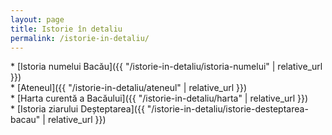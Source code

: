 ```yaml
---
layout: page
title: Istorie în detaliu
permalink: /istorie-in-detaliu/
---
```


<style>
    p {
        text-indent: 0em;
    }
</style>

\* [Istoria numelui Bacău]({{ "/istorie-in-detaliu/istoria-numelui" | relative_url }}) <br>
\* [Ateneul]({{ "/istorie-in-detaliu/ateneul" | relative_url }}) <br>
\* [Harta curentă a Bacăului]({{ "/istorie-in-detaliu/harta" | relative_url }}) <br>
\* [Istoria ziarului Deșteptarea]({{ "/istorie-in-detaliu/istorie-desteptarea-bacau" | relative_url }})
